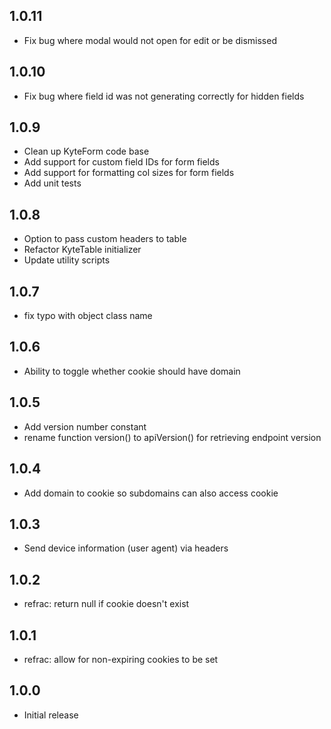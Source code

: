 ## 1.0.11

* Fix bug where modal would not open for edit or be dismissed

## 1.0.10

* Fix bug where field id was not generating correctly for hidden fields

## 1.0.9

* Clean up KyteForm code base
* Add support for custom field IDs for form fields
* Add support for formatting col sizes for form fields
* Add unit tests

## 1.0.8

* Option to pass custom headers to table
* Refactor KyteTable initializer
* Update utility scripts

## 1.0.7

* fix typo with object class name

## 1.0.6

* Ability to toggle whether cookie should have domain

## 1.0.5

* Add version number constant
* rename function version() to apiVersion() for retrieving endpoint version

## 1.0.4

* Add domain to cookie so subdomains can also access cookie

## 1.0.3

* Send device information (user agent) via headers

## 1.0.2

* refrac: return null if cookie doesn't exist

## 1.0.1

* refrac: allow for non-expiring cookies to be set

## 1.0.0

* Initial release
